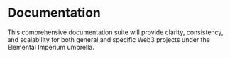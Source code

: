 # Documentation
This comprehensive documentation suite will provide clarity, consistency, and scalability for both general and specific Web3 projects under the Elemental Imperium umbrella.
